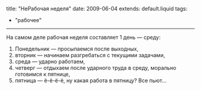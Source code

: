 title: "НеРабочая неделя"
date: 2009-06-04
extends: default.liquid
tags:
  - "рабочее"
---
На самом деле рабочая неделя составляет 1 день — среду:

  1. Понедельник — просыпаемся после выходных,
  2. вторник — начинаем разгребаться с текущими задачами,
  3. среда — ударно работаем,
  4. четверг — отдыхаем после ударного труда в среду, морально готовимся к пятнице,
  5. пятница — ё-ё-ё-ё, ну какая работа в пятницу? Все пьют…

